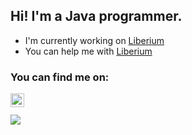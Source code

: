 ## Hi! I'm a Java programmer.
- I'm currently working on [Liberium](https://github.com/KrafticsTeam/Liberium)
- You can help me with [Liberium](https://github.com/KrafticsTeam/Liberium)

### You can find me on:
[<img align="left" alt="hexeption | Twitter" width="22px" src="https://cdn.jsdelivr.net/npm/simple-icons@v3/icons/twitter.svg" />](https://twitter.com/panda885_)

<br>
<br>

<img align="center" src="https://github-readme-stats.vercel.app/api?username=Panda885&show_icons=true&bg_color=161717&title_color=fff&icon_color=4481eb&text_color=a3a3a3">
<!--
**Panda885/Panda885** is a ✨ _special_ ✨ repository because its `README.md` (this file) appears on your GitHub profile.

Here are some ideas to get you started:

- 🔭 I’m currently working on ...
- 🌱 I’m currently learning ...
- 👯 I’m looking to collaborate on ...
- 🤔 I’m looking for help with ...
- 💬 Ask me about ...
- 📫 How to reach me: ...
- 😄 Pronouns: ...
- ⚡ Fun fact: ...
-->
